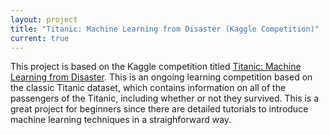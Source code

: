 ```yaml
---
layout: project
title: "Titanic: Machine Learning from Disaster (Kaggle Competition)"
current: true
---
```


This project is based on the Kaggle competition titled [Titanic: Machine Learning from Disaster](https://www.kaggle.com/c/titanic). This is an ongoing learning competition based on the classic Titanic dataset, which contains information on all of the passengers of the Titanic, including whether or not they survived. This is a great project for beginners since there are detailed tutorials to introduce machine learning techniques in a straighforward way.
